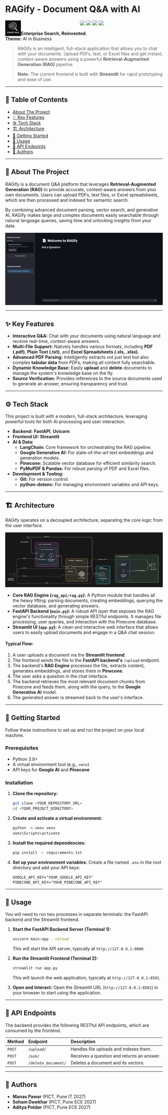 # RAGify - Document Q&A with AI
<img src="static/logo.png" width="50" height="50" align="left">
<!-- Tech Stack Badges -->
<p align="center">
  <img src="https://img.shields.io/badge/Python-3.10%2B-blue?logo=python&logoColor=white" />
  <img src="https://img.shields.io/badge/FastAPI-async-green?logo=fastapi" />
  <img src="https://img.shields.io/badge/Google%20Gemini-LLM-gold?logo=google" />
  <img src="https://img.shields.io/badge/Pinecone-VectorDB-blue?logo=pinecone" />
  
</p>

**Enterprise Search, Reinvented.**  
**Theme:** AI in Business


> RAGify is an intelligent, full-stack application that allows you to chat with your documents. Upload PDFs, text, or Excel files and get instant, context-aware answers using a powerful **Retrieval-Augmented Generation (RAG)** pipeline.
>
> **Note:** The current frontend is built with **Streamlit** for rapid prototyping and ease of use.

---

## 📖 Table of Contents

- [About The Project](#-about-the-project)
- [✨ Key Features](#-key-features)
- [⚙️ Tech Stack](#️-tech-stack)
- [🏗️ Architecture](#️-architecture)
- [🚀 Getting Started](#-getting-started)
- [🔧 Usage](#-usage)
- [🔌 API Endpoints](#-api-endpoints)
- [👥 Authors](#-authors)

---

## 📖 About The Project

RAGify is a document Q&A platform that leverages **Retrieval-Augmented Generation (RAG)** to provide accurate, context-aware answers from your own documents. Users can upload PDFs, text files, or Excel spreadsheets, which are then processed and indexed for semantic search.

By combining advanced document parsing, vector search, and generative AI, RAGify makes large and complex documents easily searchable through natural language queries, saving time and unlocking insights from your data.

![Application Screenshot](static/screenshot.png)

---

## ✨ Key Features

-   **Interactive Q&A:** Chat with your documents using natural language and receive real-time, context-aware answers.
-   **Multi-File Support:** Natively handles various formats, including **PDF (.pdf)**, **Plain Text (.txt)**, and **Excel Spreadsheets (.xls, .xlsx)**.
-   **Advanced PDF Parsing:** Intelligently extracts not just text but also complex **tabular data** from PDFs, making all content fully searchable.
-   **Dynamic Knowledge Base:** Easily **upload** and **delete** documents to manage the system's knowledge base on the fly.
-   **Source Verification:** Provides references to the source documents used to generate an answer, ensuring transparency and trust.

---

## ⚙️ Tech Stack

This project is built with a modern, full-stack architecture, leveraging powerful tools for both AI processing and user interaction.

-   **Backend:** **FastAPI**, **Uvicorn**
-   **Frontend UI:** **Streamlit**
-   **AI & Data:**
    -   **LangChain:** Core framework for orchestrating the RAG pipeline.
    -   **Google Generative AI:** For state-of-the-art text embeddings and generation models.
    -   **Pinecone:** Scalable vector database for efficient similarity search.
    -   **PyMuPDF & Pandas:** For robust parsing of PDF and Excel files.
-   **Development & Tooling:**
    -   **Git:** For version control.
    -   **python-dotenv:** For managing environment variables and API keys.

---

## 🏗️ Architecture

RAGify operates on a decoupled architecture, separating the core logic from the user interface.

![Architecture Diagram](static/architecture.png)

-   **Core RAG Engine (`rag_api/rag.py`):** A Python module that handles all the heavy lifting: parsing documents, creating embeddings, querying the vector database, and generating answers.
-   **FastAPI Backend (`main.py`):** A robust API layer that exposes the RAG engine's functionality through simple RESTful endpoints. It manages file processing, user queries, and interaction with the Pinecone database.
-   **Streamlit UI (`app.py`):** A clean and interactive web interface that allows users to easily upload documents and engage in a Q&A chat session.

#### **Typical Flow:**

1.  A user uploads a document via the **Streamlit frontend**.
2.  The frontend sends the file to the **FastAPI backend's** `/upload` endpoint.
3.  The backend's **RAG Engine** processes the file, extracts content, generates embeddings, and stores them in **Pinecone**.
4.  The user asks a question in the chat interface.
5.  The backend retrieves the most relevant document chunks from Pinecone and feeds them, along with the query, to the **Google Generative AI** model.
6.  The generated answer is streamed back to the user's interface.

---

## 🚀 Getting Started

Follow these instructions to set up and run the project on your local machine.

### Prerequisites

-   Python 3.8+
-   A virtual environment tool (e.g., `venv`)
-   API keys for **Google AI** and **Pinecone**

### Installation

1.  **Clone the repository:**
    ```sh
    git clone <YOUR_REPOSITORY_URL>
    cd <YOUR_PROJECT_DIRECTORY>
    ```

2.  **Create and activate a virtual environment:**
    ```sh
    python -m venv venv
    venv\Scripts\activate   
    ```

3.  **Install the required dependencies:**
    ```sh
    pip install -r requirements.txt
    ```

4.  **Set up your environment variables:**
    Create a file named `.env` in the root directory and add your API keys:
    ```env
    GOOGLE_API_KEY="YOUR_GOOGLE_API_KEY"
    PINECONE_API_KEY="YOUR_PINECONE_API_KEY"
    ```

---

## 🔧 Usage

You will need to run two processes in separate terminals: the FastAPI backend and the Streamlit frontend.

1.  **Start the FastAPI Backend Server (Terminal 1):**
    ```sh
    uvicorn main:app --reload
    ```
    This will start the API server, typically at `http://127.0.0.1:8000`.

2.  **Run the Streamlit Frontend (Terminal 2):**
    ```sh
    streamlit run app.py
    ```
    This will launch the web application, typically at `http://127.0.0.1:8501`.

3.  **Open and Interact:**
    Open the Streamlit URL (`http://127.0.0.1:8501`) in your browser to start using the application.

---

## 🔌 API Endpoints

The backend provides the following RESTful API endpoints, which are consumed by the frontend.

| Method | Endpoint          | Description                               |
| :----- | :---------------- | :---------------------------------------- |
| `POST` | `/upload/`        | Handles file uploads and indexes them.    |
| `POST` | `/ask/`           | Receives a question and returns an answer.|
| `POST` | `/delete_document/` | Deletes a document and its vectors.     |

---

## 👥 Authors
-   **Manas Pawar** (PICT, Pune IT 2027)
-   **Soham Dawkhar** (PICT, Pune ECE 2027)
-   **Aditya Potdar** (PICT, Pune ECE 2027)
